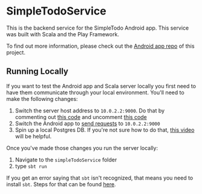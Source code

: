 # SimpleTodoService
This is the backend service for the SimpleTodo Android app. This service was built with Scala and the Play Framework.

To find out more information, please check out the [Android app repo](https://github.com/MackHartley/simpleTodoAndroid) of this project.

## Running Locally
If you want to test the Android app and Scala server locally you first need to have them communicate through your local environment. You'll need to make the following changes:
1) Switch the server host address to `10.0.2.2:9000`. Do that by commenting out [this code](https://github.com/MackHartley/SimpleTodoService/blob/master/conf/application.conf#L23) and uncomment [this code](https://github.com/MackHartley/SimpleTodoService/blob/master/conf/application.conf#L22)
2) Switch the Android app to [send requests](https://github.com/MackHartley/simpleTodoAndroid/blob/master/app/src/main/java/com/mackhartley/simpletodo/common/network/RetrofitConfig.kt#L4) to `10.0.2.2:9000`
3) Spin up a local Postgres DB. If you're not sure how to do that, [this video](https://www.youtube.com/watch?v=P9O1BuuUDBY&list=PLLMXbkbDbVt8tBiGc1y69BZdG8at1D7ZF&index=60) will be helpful.

Once you've made those changes you run the server locally:
1) Navigate to the `simpleTodoService` folder
2) type `sbt run`

If you get an error saying that `sbt` isn't recognized, that means you need to install `sbt`. Steps for that can be found [here](https://www.scala-sbt.org/1.x/docs/Installing-sbt-on-Mac.html).
